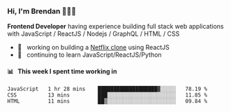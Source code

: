 ### Hi, I'm Brendan 👨🏻‍💻

<b>Frontend Developer</b> having experience building full stack web applications with JavaScript / ReactJS / Nodejs / GraphQL / HTML / CSS</p>

 - 🚀 	&nbsp; working on building a [Netflix clone](https://github.com/brendantfinn/netflix-clone) using ReactJS
 - 🌱 	&nbsp; continuing to learn JavaScript/ReactJS/Python

 
 
#### 📊 	&nbsp; This week I spent time working in
<!--START_SECTION:waka-->
```text
JavaScript   1 hr 28 mins    ███████████████████▓░░░░░   78.19 % 
CSS          13 mins         ███░░░░░░░░░░░░░░░░░░░░░░   11.85 % 
HTML         11 mins         ██▒░░░░░░░░░░░░░░░░░░░░░░   09.84 % 
```
<!--END_SECTION:waka-->
